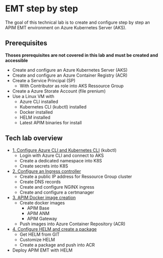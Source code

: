 # EMT step by step

The goal of this technical lab is to create and configure step by step an APIM EMT environment on Azure Kubernetes Server (AKS).

## Prerequisites
**Thoses prerequisites are not covered in this lab and must be created and accessible**
- Create and configure an Azure Kubernetes Server (AKS)
- Create and configure an Azure Container Registry (ACR)
- Create a Service Principal (SP)
    - With Contributor as role into AKS Ressource Group
- Create a Azure Storate Account (file prenium)
- Use a Linux VM with
    - Azure CLI installed
    - Kubernetes CLI (kubctl) installed
    - Docker installed
    - HELM installed
    - Latest APIM binaries for install

## Tech lab overview
- [1. Configure Azure CLI and Kubernetes CLI](./Configure_Azure_and_Kubernetes_CLI) (kubctl)
    - Login with Azure CLI and connect to AKS
    - Create a dedicated namespace into K8S
    - Create secrets into K8S
- [2. Configure an Ingress controller](./Configure_an_ingress_controller)
    - Create a public IP address for Ressource Group cluster
    - Create DNS records
    - Create and configure NGINX ingress
    - Create and configure a certmanager
- [3. APIM Docker image creation](./APIM_Docker_image_creation)
    - Create docker images
        - APIM Base
        - APIM ANM
        - APIM Gateway
    - Push images into Azure Container Repository (ACR)
- [4. Configure HELM and create a package](./Configure_and_create_HELM_package)
    - Get HELM from GIT
    - Customize HELM
    - Create a package and push into ACR
- Deploy APIM EMT with HELM

